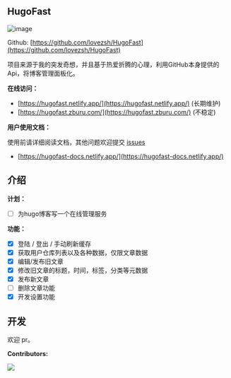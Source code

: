 ## HugoFast

![image](https://imgbed.netlify.app/images/facebook_cover_photo_2.60lkt3zocic0.png)

Github: [https://github.com/lovezsh/HugoFast](https://github.com/lovezsh/HugoFast)

项目来源于我的突发奇想，并且基于热爱折腾的心理，利用GitHub本身提供的Api，将博客管理面板化。

**在线访问：**

- [https://hugofast.netlify.app/](https://hugofast.netlify.app/) (长期维护)
- [https://hugofast.zburu.com/](https://hugofast.zburu.com/) (不稳定)

**用户使用文档：**

使用前请详细阅读文档，其他问题欢迎提交 [issues](https://github.com/lovezsh/HugoFast/issues)

- [https://hugofast-docs.netlify.app/](https://hugofast-docs.netlify.app/)

## 介绍

**计划：**
- [ ] 为hugo博客写一个在线管理服务

**功能：**
- [x] 登陆 / 登出 / 手动刷新缓存
- [x] 获取用户仓库列表以及各种数据，仅限文章数据
- [x] 编辑/发布旧文章
- [x] 修改旧文章的标题，时间，标签，分类等元数据
- [x] 发布新文章
- [ ] 删除文章功能
- [x] 开发设置功能

## 开发

欢迎 pr。

**Contributors:**

<a href="https://github.com/lovezsh/hugofast/graphs/contributors">
  <img src="https://contrib.rocks/image?repo=lovezsh/hugofast" />
</a>
